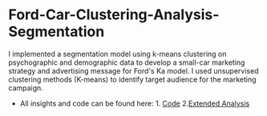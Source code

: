 # Ford-Car-Clustering-Analysis-Segmentation

I implemented a segmentation model using k-means clustering on psychographic and demographic data to develop a small-car marketing strategy and advertising message for Ford's Ka model. I used unsupervised clustering methods (K-means) to identify target audience for the marketing campaign. 

- All insights and code can be found here: 1. [Code](/FordKa_Analysis.R) 2.[Extended Analysis](/FordKa_Analysis_Extended.R)

